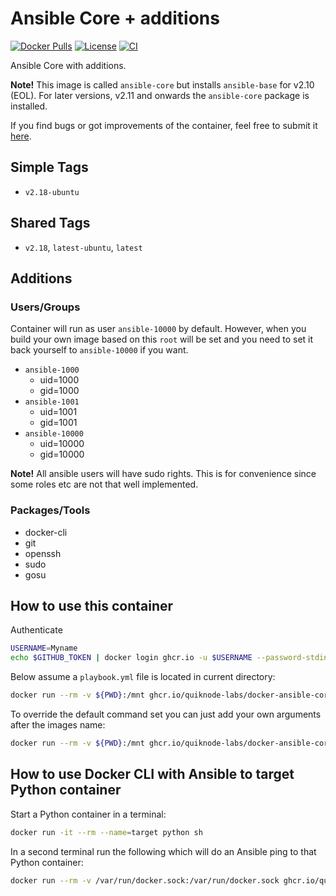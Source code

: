 # Ansible Core + additions

[![Docker Pulls](https://img.shields.io/docker/pulls/haxorof/ansible-core)](https://hub.docker.com/r/haxorof/ansible-core/)
[![License](https://img.shields.io/github/license/haxorof/docker-ansible-core)](https://hub.docker.com/r/haxorof/ansible-core/)
[![CI](https://github.com/haxorof/docker-ansible-core/workflows/CI/badge.svg)](https://github.com/haxorof/docker-ansible-core/actions?query=workflow%3ACI)

Ansible Core with additions.

**Note!** This image is called `ansible-core` but installs `ansible-base` for v2.10 (EOL). For later versions, v2.11 and onwards the `ansible-core` package is installed.

If you find bugs or got improvements of the container, feel free to submit it [here](https://github.com/haxorof/docker-ansible-core/issues).

## Simple Tags

- `v2.18-ubuntu`

## Shared Tags

- `v2.18`, `latest-ubuntu`, `latest`

## Additions

### Users/Groups

Container will run as user `ansible-10000` by default. However, when you build your own image based on this `root` will be set and you need to set it back yourself to `ansible-10000` if you want.

- `ansible-1000`
  - uid=1000
  - gid=1000
- `ansible-1001`
  - uid=1001
  - gid=1001
- `ansible-10000`
  - uid=10000
  - gid=10000

**Note!** All ansible users will have sudo rights. This is for convenience since some roles etc are not that well implemented.

### Packages/Tools

- docker-cli
- git
- openssh
- sudo
- gosu

## How to use this container

Authenticate

```sh
USERNAME=Myname
echo $GITHUB_TOKEN | docker login ghcr.io -u $USERNAME --password-stdin
```

Below assume a `playbook.yml` file is located in current directory:

```sh
docker run --rm -v ${PWD}:/mnt ghcr.io/quiknode-labs/docker-ansible-core:v2.16-ubuntu
```

To override the default command set you can just add your own arguments after the images name:

```sh
docker run --rm -v ${PWD}:/mnt ghcr.io/quiknode-labs/docker-ansible-core:v2.16-ubuntu ansible -m setup -c local localhost
```

## How to use Docker CLI with Ansible to target Python container

Start a Python container in a terminal:

```sh
docker run -it --rm --name=target python sh
```

In a second terminal run the following which will do an Ansible ping to that Python container:

```sh
docker run --rm -v /var/run/docker.sock:/var/run/docker.sock ghcr.io/quiknode-labs/docker-ansible-core:v2.16-ubuntu sh -c "echo 'target ansible_connection=docker' > hosts && ansible -m ping -i hosts all"
```
